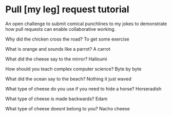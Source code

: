 # Pull [my leg] request tutorial
An open challenge to submit comical punchlines to my jokes to demonstrate how pull requests can enable collaborative working. 


Why did the chicken cross the road?
To get some exercise

What is orange and sounds like a parrot?
A carrot

What did the cheese say to the mirror? 
Halloumi

How should you teach complex computer science?
Byte by byte

What did the ocean say to the beach?
Nothing it just waved

What type of cheese do you use if you need to hide a horse?
Horseradish

What type of cheese is made backwards?
Edam

What type of cheese doesnt belong to you?
Nacho cheese